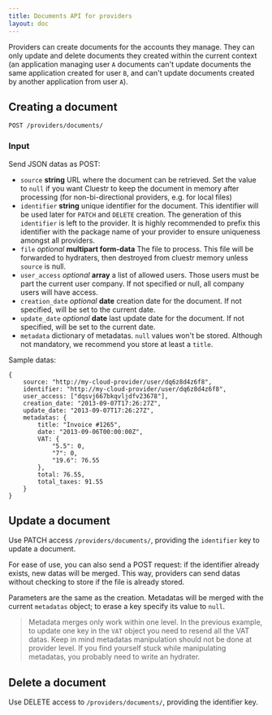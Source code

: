 ```yaml
---
title: Documents API for providers
layout: doc
---
```


Providers can create documents for the accounts they manage.
They can only update and delete documents they created within the current context (an application managing user `A` documents can't update documents the same application created for user `B`, and can't update documents created by another application from user `A`).


## Creating a document

`POST /providers/documents/`

### Input
Send JSON datas as POST:

- `source` **string** URL where the document can be retrieved. Set the value to `null` if you want Cluestr to keep the document in memory after processing (for non-bi-directional providers, e.g. for local files)
- `identifier` **string** unique identifier for the document. This identifier will be used later for `PATCH` and `DELETE` creation. The generation of this `identifier` is left to the provider. It is highly recommended to prefix this identifier with the package name of your provider to ensure uniqueness amongst all providers.
- `file` _optional_ **multipart form-data** The file to process. This file will be forwarded to hydraters, then destroyed from cluestr memory unless `source` is null.
- `user_access` _optional_ **array** a list of allowed users. Those users must be part the current user company. If not specified or null, all company users will have access.
- `creation_date` _optional_ **date** creation date for the document. If not specified, will be set to the current date.
- `update_date` _optional_ **date** last update date for the document. If not specified, will be set to the current date.
- `metadata` dictionary of metadatas. `null` values won't be stored. Although not mandatory, we recommend you store at least a `title`.

Sample datas:

	{
		source: "http://my-cloud-provider/user/dq6z8d4z6f8",
		identifier: "http://my-cloud-provider/user/dq6z8d4z6f8",
		user_access: ["dqsvj667bkqvljdfv23678"],
		creation_date: "2013-09-07T17:26:27Z",
		update_date: "2013-09-07T17:26:27Z",
		metadatas: {
			title: "Invoice #1265",
			date: "2013-09-06T00:00:00Z",
			VAT: {
				"5.5": 0,
				"7": 0,
				"19.6": 76.55
			},
			total: 76.55,
			total_taxes: 91.55
		}
	}

## Update a document
Use PATCH access `/providers/documents/`, providing the `identifier` key to update a document.

For ease of use, you can also send a POST request: if the identifier already exists, new datas will be merged. This way, providers can send datas without checking to store if the file is already stored.

Parameters are the same as the creation. Metadatas will be merged with the current `metadatas` object; to erase a key specify its value to `null`.

> Metadata merges only work within one level. In the previous example, to update one key in the `VAT` object you need to resend all the VAT datas.
> Keep in mind metadatas manipulation should not be done at provider level. If you find yourself stuck while manipulating metadatas, you probably need to write an hydrater.

## Delete a document
Use DELETE access to `/providers/documents/`, providing the identifier key.
